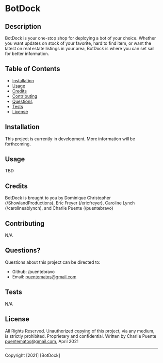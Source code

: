 # BotDock


## Description

BotDock is your one-stop shop for deploying a bot of your choice. Whether you want updates on stock of your favorite, hard to find item, or want the latest on real estate listings in your area, BotDock is where you can set sail for better information.

## Table of Contents

- [Installation](#installation)
- [Usage](#usage)
- [Credits](#credits)
- [Contributing](#contributing)
- [Questions](#questions)
- [Tests](#tests)
- [License](#license)

## Installation

This project is currently in development. More information will be forthcoming.

## Usage

TBD

## Credits

BotDock is brought to you by Dominique Christopher (/ShowlandProductions), Eric Freyer (/ericfreyer), Caroline Lynch (/carolineablynch), and Charlie Puente (/puentebravo)

## Contributing

N/A

## Questions?

Questions about this project can be directed to:

- Github: /puentebravo
- Email: puentematos@gmail.com

## Tests

N/A

## License

All Rights Reserved. Unauthorized copying of this project, via any medium, is strictly prohibited.
Proprietary and confidential.
Written by Charlie Puente <puentematos@gmail.com>, April 2021

---

Copyright [2021] [BotDock]
